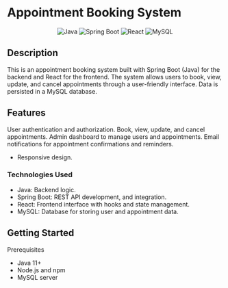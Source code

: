 # Appointment Booking System

<p align="center">
   <img src="https://img.shields.io/badge/Java-ED8B00?style=for-the-badge&logo=java&logoColor=white" alt="Java" />
 
   <img src="https://img.shields.io/badge/Spring_Boot-6DB33F?style=for-the-badge&logo=spring-boot&logoColor=white" alt="Spring Boot" />
  
   <img src="https://img.shields.io/badge/React-20232A?style=for-the-badge&logo=react&logoColor=61DAFB" alt="React" />
  
   <img src="https://img.shields.io/badge/MySQL-00000F?style=for-the-badge&logo=mysql&logoColor=white" alt="MySQL" />
</p>

## Description
This is an appointment booking system built with Spring Boot (Java) for the backend and React for the frontend. The system allows users to book, view, update, and cancel appointments through a user-friendly interface. Data is persisted in a MySQL database.

## Features
User authentication and authorization.
Book, view, update, and cancel appointments.
Admin dashboard to manage users and appointments.
Email notifications for appointment confirmations and reminders.
* Responsive design.
### Technologies Used
* Java: Backend logic.
* Spring Boot: REST API development, and integration.
* React: Frontend interface with hooks and state management.
* MySQL: Database for storing user and appointment data.
## Getting Started
Prerequisites

* Java 11+
* Node.js and npm
* MySQL server
